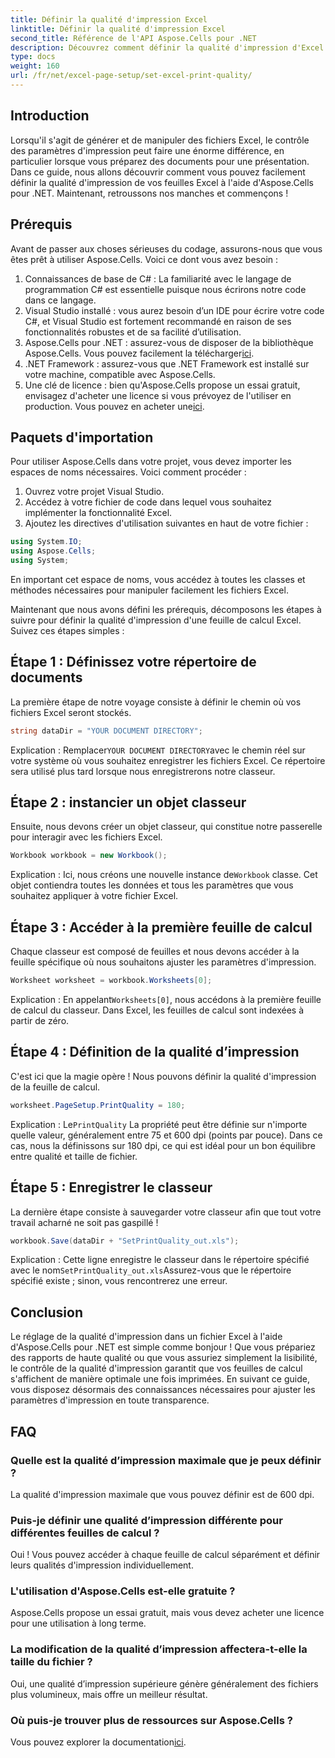 ```yaml
---
title: Définir la qualité d'impression Excel
linktitle: Définir la qualité d'impression Excel
second_title: Référence de l'API Aspose.Cells pour .NET
description: Découvrez comment définir la qualité d'impression d'Excel à l'aide d'Aspose.Cells pour .NET grâce à notre guide étape par étape. Techniques de codage simples pour de meilleurs résultats d'impression.
type: docs
weight: 160
url: /fr/net/excel-page-setup/set-excel-print-quality/
---
```

## Introduction

Lorsqu'il s'agit de générer et de manipuler des fichiers Excel, le contrôle des paramètres d'impression peut faire une énorme différence, en particulier lorsque vous préparez des documents pour une présentation. Dans ce guide, nous allons découvrir comment vous pouvez facilement définir la qualité d'impression de vos feuilles Excel à l'aide d'Aspose.Cells pour .NET. Maintenant, retroussons nos manches et commençons !

## Prérequis

Avant de passer aux choses sérieuses du codage, assurons-nous que vous êtes prêt à utiliser Aspose.Cells. Voici ce dont vous avez besoin :

1. Connaissances de base de C# : La familiarité avec le langage de programmation C# est essentielle puisque nous écrirons notre code dans ce langage.
2. Visual Studio installé : vous aurez besoin d’un IDE pour écrire votre code C#, et Visual Studio est fortement recommandé en raison de ses fonctionnalités robustes et de sa facilité d’utilisation.
3. Aspose.Cells pour .NET : assurez-vous de disposer de la bibliothèque Aspose.Cells. Vous pouvez facilement la télécharger[ici](https://releases.aspose.com/cells/net/).
4. .NET Framework : assurez-vous que .NET Framework est installé sur votre machine, compatible avec Aspose.Cells.
5.  Une clé de licence : bien qu'Aspose.Cells propose un essai gratuit, envisagez d'acheter une licence si vous prévoyez de l'utiliser en production. Vous pouvez en acheter une[ici](https://purchase.aspose.com/buy).

## Paquets d'importation

Pour utiliser Aspose.Cells dans votre projet, vous devez importer les espaces de noms nécessaires. Voici comment procéder :

1. Ouvrez votre projet Visual Studio.
2. Accédez à votre fichier de code dans lequel vous souhaitez implémenter la fonctionnalité Excel.
3. Ajoutez les directives d'utilisation suivantes en haut de votre fichier :

```csharp
using System.IO;
using Aspose.Cells;
using System;
```

En important cet espace de noms, vous accédez à toutes les classes et méthodes nécessaires pour manipuler facilement les fichiers Excel.

Maintenant que nous avons défini les prérequis, décomposons les étapes à suivre pour définir la qualité d'impression d'une feuille de calcul Excel. Suivez ces étapes simples :

## Étape 1 : Définissez votre répertoire de documents

La première étape de notre voyage consiste à définir le chemin où vos fichiers Excel seront stockés. 

```csharp
string dataDir = "YOUR DOCUMENT DIRECTORY";
```

 Explication : Remplacer`YOUR DOCUMENT DIRECTORY`avec le chemin réel sur votre système où vous souhaitez enregistrer les fichiers Excel. Ce répertoire sera utilisé plus tard lorsque nous enregistrerons notre classeur.

## Étape 2 : instancier un objet classeur

Ensuite, nous devons créer un objet classeur, qui constitue notre passerelle pour interagir avec les fichiers Excel.

```csharp
Workbook workbook = new Workbook();
```

 Explication : Ici, nous créons une nouvelle instance de`Workbook` classe. Cet objet contiendra toutes les données et tous les paramètres que vous souhaitez appliquer à votre fichier Excel.

## Étape 3 : Accéder à la première feuille de calcul

Chaque classeur est composé de feuilles et nous devons accéder à la feuille spécifique où nous souhaitons ajuster les paramètres d'impression.

```csharp
Worksheet worksheet = workbook.Worksheets[0];
```

 Explication : En appelant`Worksheets[0]`, nous accédons à la première feuille de calcul du classeur. Dans Excel, les feuilles de calcul sont indexées à partir de zéro.

## Étape 4 : Définition de la qualité d’impression

C'est ici que la magie opère ! Nous pouvons définir la qualité d'impression de la feuille de calcul.

```csharp
worksheet.PageSetup.PrintQuality = 180;
```

 Explication : Le`PrintQuality` La propriété peut être définie sur n'importe quelle valeur, généralement entre 75 et 600 dpi (points par pouce). Dans ce cas, nous la définissons sur 180 dpi, ce qui est idéal pour un bon équilibre entre qualité et taille de fichier.

## Étape 5 : Enregistrer le classeur

La dernière étape consiste à sauvegarder votre classeur afin que tout votre travail acharné ne soit pas gaspillé !

```csharp
workbook.Save(dataDir + "SetPrintQuality_out.xls");
```

 Explication : Cette ligne enregistre le classeur dans le répertoire spécifié avec le nom`SetPrintQuality_out.xls`Assurez-vous que le répertoire spécifié existe ; sinon, vous rencontrerez une erreur.

## Conclusion

Le réglage de la qualité d'impression dans un fichier Excel à l'aide d'Aspose.Cells pour .NET est simple comme bonjour ! Que vous prépariez des rapports de haute qualité ou que vous assuriez simplement la lisibilité, le contrôle de la qualité d'impression garantit que vos feuilles de calcul s'affichent de manière optimale une fois imprimées. En suivant ce guide, vous disposez désormais des connaissances nécessaires pour ajuster les paramètres d'impression en toute transparence.

## FAQ

### Quelle est la qualité d’impression maximale que je peux définir ?  
La qualité d'impression maximale que vous pouvez définir est de 600 dpi.

### Puis-je définir une qualité d’impression différente pour différentes feuilles de calcul ?  
Oui ! Vous pouvez accéder à chaque feuille de calcul séparément et définir leurs qualités d'impression individuellement.

### L'utilisation d'Aspose.Cells est-elle gratuite ?  
Aspose.Cells propose un essai gratuit, mais vous devez acheter une licence pour une utilisation à long terme.

### La modification de la qualité d’impression affectera-t-elle la taille du fichier ?  
Oui, une qualité d’impression supérieure génère généralement des fichiers plus volumineux, mais offre un meilleur résultat.

### Où puis-je trouver plus de ressources sur Aspose.Cells ?  
 Vous pouvez explorer la documentation[ici](https://reference.aspose.com/cells/net/).